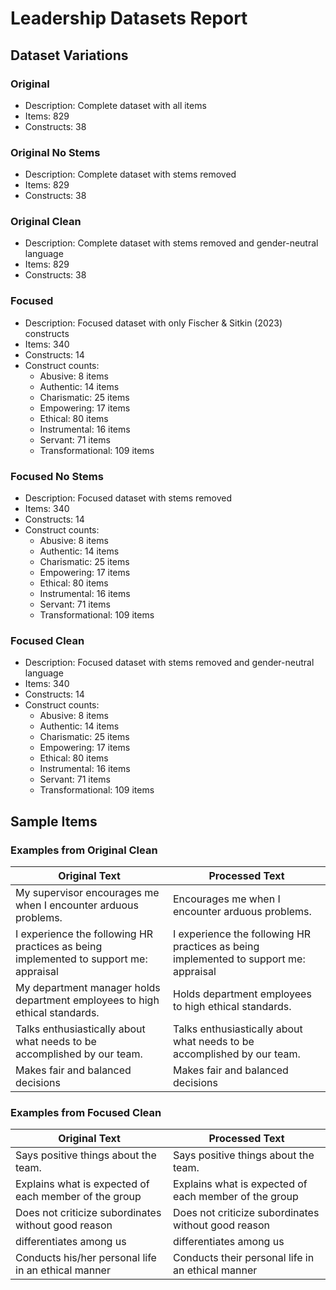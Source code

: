 # Leadership Datasets Report

## Dataset Variations

### Original

- Description: Complete dataset with all items
- Items: 829
- Constructs: 38

### Original No Stems

- Description: Complete dataset with stems removed
- Items: 829
- Constructs: 38

### Original Clean

- Description: Complete dataset with stems removed and gender-neutral language
- Items: 829
- Constructs: 38

### Focused

- Description: Focused dataset with only Fischer & Sitkin (2023) constructs
- Items: 340
- Constructs: 14
- Construct counts:
  - Abusive: 8 items
  - Authentic: 14 items
  - Charismatic: 25 items
  - Empowering: 17 items
  - Ethical: 80 items
  - Instrumental: 16 items
  - Servant: 71 items
  - Transformational: 109 items

### Focused No Stems

- Description: Focused dataset with stems removed
- Items: 340
- Constructs: 14
- Construct counts:
  - Abusive: 8 items
  - Authentic: 14 items
  - Charismatic: 25 items
  - Empowering: 17 items
  - Ethical: 80 items
  - Instrumental: 16 items
  - Servant: 71 items
  - Transformational: 109 items

### Focused Clean

- Description: Focused dataset with stems removed and gender-neutral language
- Items: 340
- Constructs: 14
- Construct counts:
  - Abusive: 8 items
  - Authentic: 14 items
  - Charismatic: 25 items
  - Empowering: 17 items
  - Ethical: 80 items
  - Instrumental: 16 items
  - Servant: 71 items
  - Transformational: 109 items

## Sample Items

### Examples from Original Clean

| Original Text | Processed Text |
|--------------|----------------|
| My supervisor encourages me when I encounter arduous problems. | Encourages me when I encounter arduous problems. |
| I experience the following HR practices as being implemented to support me: appraisal | I experience the following HR practices as being implemented to support me: appraisal |
| My department manager holds department employees to high ethical standards. | Holds department employees to high ethical standards. |
| Talks enthusiastically about what needs to be accomplished by our team. | Talks enthusiastically about what needs to be accomplished by our team. |
| Makes fair and balanced decisions | Makes fair and balanced decisions |

### Examples from Focused Clean

| Original Text | Processed Text |
|--------------|----------------|
| Says positive things about the team. | Says positive things about the team. |
| Explains what is expected of each member of the group | Explains what is expected of each member of the group |
| Does not criticize subordinates without good reason | Does not criticize subordinates without good reason |
| differentiates among us | differentiates among us |
| Conducts his/her personal life in an ethical manner | Conducts their personal life in an ethical manner |

